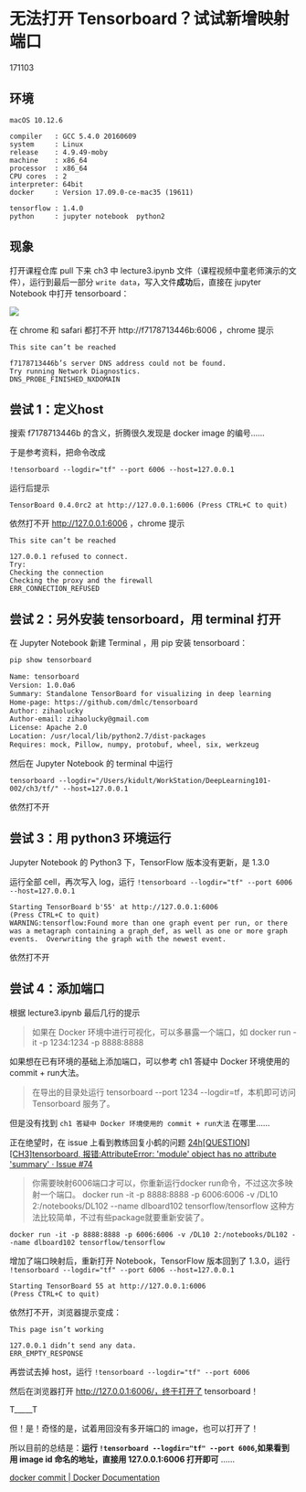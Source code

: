 # 无法打开 Tensorboard？试试新增映射端口
171103

## 环境

```
macOS 10.12.6

compiler   : GCC 5.4.0 20160609
system     : Linux
release    : 4.9.49-moby
machine    : x86_64
processor  : x86_64
CPU cores  : 2
interpreter: 64bit
docker	   : Version 17.09.0-ce-mac35 (19611)

tensorflow : 1.4.0
python	   : jupyter notebook  python2

```

## 现象

打开课程仓库 pull 下来 ch3 中 lecture3.ipynb 文件（课程视频中童老师演示的文件），运行到最后一部分 ``write data``，写入文件**成功**后，直接在 jupyter Notebook 中打开 tensorboard：

![](http://7xjpra.com1.z0.glb.clouddn.com/tensorboard-issue1.png)

在 chrome 和 safari 都打不开 http://f7178713446b:6006 ，chrome 提示

```
This site can’t be reached

f7178713446b’s server DNS address could not be found.
Try running Network Diagnostics.
DNS_PROBE_FINISHED_NXDOMAIN
```

## 尝试 1：定义host
搜索 f7178713446b 的含义，折腾很久发现是 docker image 的编号……

于是参考资料，把命令改成 

``!tensorboard --logdir="tf" --port 6006 --host=127.0.0.1``

运行后提示

```
TensorBoard 0.4.0rc2 at http://127.0.0.1:6006 (Press CTRL+C to quit)
```

依然打不开 http://127.0.0.1:6006 ，chrome 提示

```
This site can’t be reached

127.0.0.1 refused to connect.
Try:
Checking the connection
Checking the proxy and the firewall
ERR_CONNECTION_REFUSED
```

## 尝试 2：另外安装 tensorboard，用 terminal 打开

在 Jupyter Notebook 新建 Terminal ，用 pip 安装 tensorboard：

```bash
pip show tensorboard

Name: tensorboard
Version: 1.0.0a6
Summary: Standalone TensorBoard for visualizing in deep learning
Home-page: https://github.com/dmlc/tensorboard
Author: zihaolucky
Author-email: zihaolucky@gmail.com
License: Apache 2.0
Location: /usr/local/lib/python2.7/dist-packages
Requires: mock, Pillow, numpy, protobuf, wheel, six, werkzeug
```
然后在 Jupyter Notebook 的 terminal 中运行

```
tensorboard --logdir="/Users/kidult/WorkStation/DeepLearning101-002/ch3/tf/" --host=127.0.0.1
```

依然打不开

## 尝试 3：用 python3 环境运行

Jupyter Notebook 的 Python3 下，TensorFlow 版本没有更新，是 1.3.0


运行全部 cell，再次写入 log，运行 ``!tensorboard --logdir="tf" --port 6006 --host=127.0.0.1``

```
Starting TensorBoard b'55' at http://127.0.0.1:6006
(Press CTRL+C to quit)
WARNING:tensorflow:Found more than one graph event per run, or there was a metagraph containing a graph_def, as well as one or more graph events.  Overwriting the graph with the newest event.
```

依然打不开

## 尝试 4：添加端口

根据 lecture3.ipynb 最后几行的提示

>如果在 Docker 环境中进行可视化，可以多暴露一个端口，如 docker run -it -p 1234:1234 -p 8888:8888
>
如果想在已有环境的基础上添加端口，可以参考 ch1 答疑中 Docker 环境使用的 commit + run大法。

>在导出的目录处运行 tensorboard --port 1234 --logdir=tf，本机即可访问 Tensorboard 服务了。

但是没有找到 ``ch1 答疑中 Docker 环境使用的 commit + run大法`` 在哪里……

正在绝望时，在 issue 上看到教练回复小鹤的问题 [24h[QUESTION][CH3]tensorboard, 报错:AttributeError: 'module' object has no attribute 'summary' · Issue #74](https://github.com/AIHackers/DeepLearning101-002/issues/74)

>你需要映射6006端口才可以，你重新运行docker run命令，不过这次多映射一个端口。
docker run -it -p 8888:8888 -p 6006:6006 -v /DL10 2:/notebooks/DL102 --name dlboard102 tensorflow/tensorflow
这种方法比较简单，不过有些package就要重新安装了。

```
docker run -it -p 8888:8888 -p 6006:6006 -v /DL10 2:/notebooks/DL102 --name dlboard102 tensorflow/tensorflow
```

增加了端口映射后，重新打开 Notebook，TensorFlow 版本回到了 1.3.0，运行 ``!tensorboard --logdir="tf" --port 6006 --host=127.0.0.1``

```
Starting TensorBoard 55 at http://127.0.0.1:6006
(Press CTRL+C to quit)
```
依然打不开，浏览器提示变成：

```
This page isn’t working

127.0.0.1 didn’t send any data.
ERR_EMPTY_RESPONSE
```

再尝试去掉 host，运行 ``!tensorboard --logdir="tf" --port 6006``

然后在浏览器打开 http://127.0.0.1:6006/，终于打开了 tensorboard！

T_____T

但！是！奇怪的是，试着用回没有多开端口的 image，也可以打开了！

所以目前的总结是：**运行 ``!tensorboard --logdir="tf" --port 6006``,如果看到用 image id 命名的地址，直接用 127.0.0.1:6006 打开即可** ……


[docker commit | Docker Documentation](https://docs.docker.com/engine/reference/commandline/commit/)
